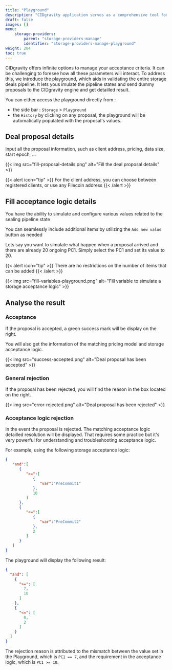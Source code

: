 ```yaml
---
title: "Playground"
description: "CIDgravity application serves as a comprehensive tool for managing and monitoring of : clients, pricing, acceptance criterias, avalability and activity."
draft: false
images: []
menu:
    storage-providers:
        parent: "storage-providers-manage"
        identifier: "storage-providers-manage-playground"
weight: 204
toc: true
---
```


CIDgravity offers infinite  options to manage your acceptance criteria. It can be challenging to foresee how all these parameters will interact. To address this, we introduce the playground, which aids in validating the entire storage deals pipeline. It lets yous imulate the pipeline states and send dummy proposals to the CIDgravity engine and get detailled result.

You can either access the playground directly from :
- the side bar : `Storage` > `Playground`
- the `History` by clicking on any proposal, the playground will be automatically populated with the proposal's values.


## Deal proposal details

Input all the proposal information, such as client address, pricing, data size, start epoch, ...

{{< img src="fill-proposal-details.png" alt="Fill the deal proposal details" >}}

{{< alert icon="tip" >}}
For the client address, you can choose between registered clients, or use any Filecoin address
{{< /alert >}}

## Fill acceptance logic details

You have the ability to simulate and configure various values related to the sealing pipeline state

You can seamlessly include additional items by utilizing the `Add new value` button as needed

Lets say you want to simulate what happen when a proposal arrived and there are already 20 ongoing PC1. Simply select the PC1 and set its value to 20.

{{< alert icon="tip" >}}
There are no restrictions on the number of items that can be added
{{< /alert >}}

{{< img src="fill-variables-playground.png" alt="Fill variable to simulate a storage acceptance logic" >}}

## Analyse the result

### Acceptance

If the proposal is accepted, a green success mark will be display on the right.

You will also get the information of the matching pricing model and storage acceptance logic.

{{< img src="success-accepted.png" alt="Deal proposal has been accepted" >}}

### General rejection

If the proposal has been rejected, you will find the reason in the box located on the right.

{{< img src="error-rejected.png" alt="Deal proposal has been rejected" >}}

### Acceptance logic rejection

In the event the proposal is rejected. The matching acceptance logic detailled resolution will be displayed. That requires some practice but it's very powerful for understanding and troubleshooting acceptance logic.

For example, using the following storage acceptance logic:

```json
{
   "and":[
      {
         ">=":[
            {
               "var":"PreCommit1"
            },
            10
         ]
      },
      {
         "<=":[
            {
               "var":"PreCommit2"
            },
            2
         ]
      }
   ]
}
```

The playground will display the following result:

```json
{
  "and": [
    {
      ">=": [
        7,
        10
      ]
    },
    {
      "<=": [
        0,
        2
      ]
    }
  ]
}
```

The rejection reason is attributed to the mismatch between the value set in the Playground, which is `PC1 == 7`, 
and the requirement in the acceptance logic, which is `PC1 >= 10`.
